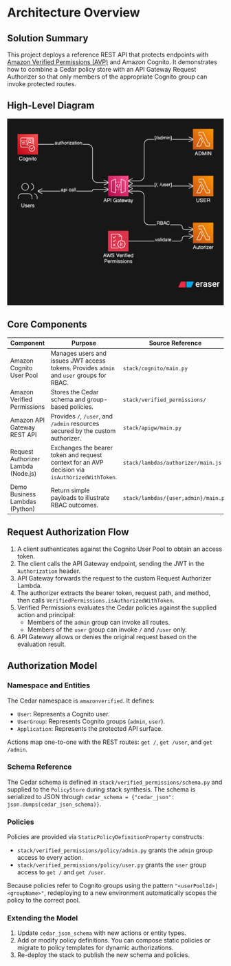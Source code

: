 # Architecture Overview

## Solution Summary

This project deploys a reference REST API that protects endpoints with [Amazon Verified Permissions (AVP)](https://aws.amazon.com/verified-permissions/) and Amazon Cognito. It demonstrates how to combine a Cedar policy store with an API Gateway Request Authorizer so that only members of the appropriate Cognito group can invoke protected routes.

## High-Level Diagram

![High-level architecture diagram](diagram.svg)

## Core Components

| Component | Purpose | Source Reference |
|-----------|---------|------------------|
| Amazon Cognito User Pool | Manages users and issues JWT access tokens. Provides `admin` and `user` groups for RBAC. | `stack/cognito/main.py` |
| Amazon Verified Permissions | Stores the Cedar schema and group-based policies. | `stack/verified_permissions/` |
| Amazon API Gateway REST API | Provides `/`, `/user`, and `/admin` resources secured by the custom authorizer. | `stack/apigw/main.py` |
| Request Authorizer Lambda (Node.js) | Exchanges the bearer token and request context for an AVP decision via `isAuthorizedWithToken`. | `stack/lambdas/authorizer/main.js` |
| Demo Business Lambdas (Python) | Return simple payloads to illustrate RBAC outcomes. | `stack/lambdas/{user,admin}/main.py` |

## Request Authorization Flow

1. A client authenticates against the Cognito User Pool to obtain an access token.
2. The client calls the API Gateway endpoint, sending the JWT in the `Authorization` header.
3. API Gateway forwards the request to the custom Request Authorizer Lambda.
4. The authorizer extracts the bearer token, request path, and method, then calls `VerifiedPermissions.isAuthorizedWithToken`.
5. Verified Permissions evaluates the Cedar policies against the supplied action and principal:
   - Members of the `admin` group can invoke all routes.
   - Members of the `user` group can invoke `/` and `/user` only.
6. API Gateway allows or denies the original request based on the evaluation result.

## Authorization Model

### Namespace and Entities

The Cedar namespace is `amazonverified`. It defines:

- `User`: Represents a Cognito user.
- `UserGroup`: Represents Cognito groups (`admin`, `user`).
- `Application`: Represents the protected API surface.

Actions map one-to-one with the REST routes: `get /`, `get /user`, and `get /admin`.

### Schema Reference

The Cedar schema is defined in `stack/verified_permissions/schema.py` and supplied to the `PolicyStore` during stack synthesis. The schema is serialized to JSON through `cedar_schema = {"cedar_json": json.dumps(cedar_json_schema)}`.

### Policies

Policies are provided via `StaticPolicyDefinitionProperty` constructs:

- `stack/verified_permissions/policy/admin.py` grants the `admin` group access to every action.
- `stack/verified_permissions/policy/user.py` grants the `user` group access to `get /` and `get /user`.

Because policies refer to Cognito groups using the pattern `"<userPoolId>|<groupName>"`, redeploying to a new environment automatically scopes the policy to the correct pool.

### Extending the Model

1. Update `cedar_json_schema` with new actions or entity types.
2. Add or modify policy definitions. You can compose static policies or migrate to policy templates for dynamic authorizations.
3. Re-deploy the stack to publish the new schema and policies.
